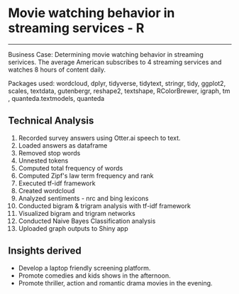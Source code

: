 # Movie watching behavior in streaming services - R
----------------------------------------------------
Business Case: Determining movie watching behavior in streaming serivices. The average American subscribes to 4 streaming services
and watches 8 hours of content daily. 

Packages used: wordcloud, dplyr, tidyverse, tidytext, stringr, tidy, ggplot2, scales, textdata, gutenbergr, reshape2,
textshape, RColorBrewer, igraph, tm , quanteda.textmodels, quanteda

Technical Analysis
-------------------
1. Recorded survey answers using Otter.ai speech to text.
2. Loaded answers as dataframe
3. Removed stop words
4. Unnested tokens
5. Computed total frequency of words
6. Computed Zipf's law term frequency and rank
7. Executed tf-idf framework
8. Created wordcloud
9. Analyzed sentiments - nrc and bing lexicons
10. Conducted bigram & trigram analysis with tf-idf framework
11. Visualized bigram and trigram networks
12. Conducted Naive Bayes Classification analysis
13. Uploaded graph outputs to Shiny app

Insights derived
-----------------
- Develop a laptop friendly screening platform.
- Promote comedies and kids shows in the afternoon.
- Promote thriller, action and romantic drama movies in the evening.





